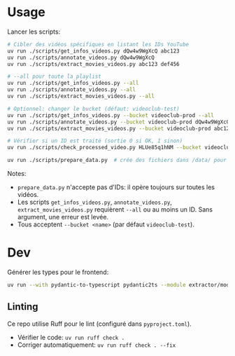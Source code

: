 # Usage

Lancer les scripts:
```bash
# Cibler des vidéos spécifiques en listant les IDs YouTube
uv run ./scripts/get_infos_videos.py dQw4w9WgXcQ abc123                 # crée /videos/{id}/video.json et thumbnail.jpg
uv run ./scripts/annotate_videos.py dQw4w9WgXcQ                         # crée /videos/{id}/annotations.json
uv run ./scripts/extract_movies_videos.py abc123 def456                 # crée /videos/{id}/movies.json

# --all pour toute la playlist
uv run ./scripts/get_infos_videos.py --all
uv run ./scripts/annotate_videos.py --all
uv run ./scripts/extract_movies_videos.py --all

# Optionnel: changer le bucket (défaut: videoclub-test)
uv run ./scripts/get_infos_videos.py --bucket videoclub-prod --all
uv run ./scripts/annotate_videos.py --bucket videoclub-prod dQw4w9WgXcQ
uv run ./scripts/extract_movies_videos.py --bucket videoclub-prod abc123

# Vérifier si un ID est traité (sortie 0 si OK, 1 sinon)
uv run ./scripts/check_processed_video.py HLUe85q1hNM --bucket videoclub-test
```

```bash
uv run ./scripts/prepare_data.py  # crée des fichiers dans /data/ pour le site
```

Notes:
- `prepare_data.py` n'accepte pas d'IDs: il opère toujours sur toutes les vidéos.
- Les scripts `get_infos_videos.py`, `annotate_videos.py`, `extract_movies_videos.py` requièrent `--all` ou au moins un ID. Sans argument, une erreur est levée.
- Tous acceptent `--bucket <name>` (par défaut `videoclub-test`).

# Dev

Générer les types pour le frontend:

```sh
uv run --with pydantic-to-typescript pydantic2ts --module extractor/models.py --output ../web/lib/backend/types.ts
```

## Linting

Ce repo utilise Ruff pour le lint (configuré dans `pyproject.toml`).

- Vérifier le code: `uv run ruff check .`
- Corriger automatiquement: `uv run ruff check . --fix`
